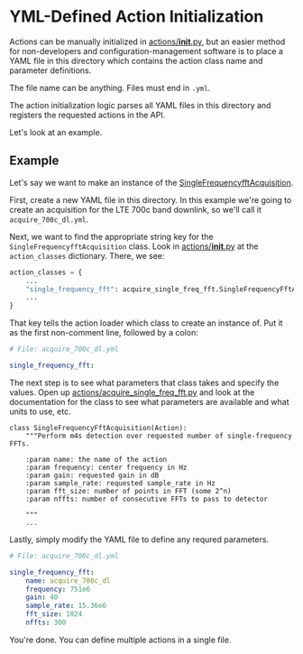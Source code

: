 # YML-Defined Action Initialization

Actions can be manually initialized in [actions/__init__.py](../../src/actions/__init__.py), but an easier method for non-developers and configuration-management software is to place a YAML file in this directory which contains the action class name and parameter definitions.

The file name can be anything. Files must end in `.yml`.

The action initialization logic parses all YAML files in this directory and registers the requested actions in the API.

Let's look at an example.

## Example

Let's say we want to make an instance of the [SingleFrequencyfftAcquisition](../../src/actions/acquire_single_freq_fft.py).

First, create a new YAML file in this directory. In this example we're going to create an acquisition for the LTE 700c band downlink, so we'll call it `acquire_700c_dl.yml`.

Next, we want to find the appropriate string key for the `SingleFrequencyfftAcquisition` class. Look in [actions/__init__.py](../../src/actions/__init__.py) at the `action_classes` dictionary. There, we see:

```python
action_classes = {
    ...
    "single_frequency_fft": acquire_single_freq_fft.SingleFrequencyFftAcquisition,
    ...
}
```

That key tells the action loader which class to create an instance of. Put it as the first non-comment line, followed by a colon:

```yaml
# File: acquire_700c_dl.yml

single_frequency_fft:
```

The next step is to see what parameters that class takes and specify the values. Open up [actions/acquire_single_freq_fft.py](../../src/actions/acquire_single_freq_fft.py) and look at the documentation for the class to see what parameters are available and what units to use, etc.

```
class SingleFrequencyFftAcquisition(Action):
    """Perform m4s detection over requested number of single-frequency FFTs.

    :param name: the name of the action
    :param frequency: center frequency in Hz
    :param gain: requested gain in dB
    :param sample_rate: requested sample_rate in Hz
    :param fft_size: number of points in FFT (some 2^n)
    :param nffts: number of consecutive FFTs to pass to detector

    """
    ...
```

Lastly, simply modify the YAML file to define any requred parameters.

```yaml
# File: acquire_700c_dl.yml

single_frequency_fft:
    name: acquire_700c_dl
    frequency: 751e6
    gain: 40
    sample_rate: 15.36e6
    fft_size: 1024
    nffts: 300
```

You're done. You can define multiple actions in a single file.
